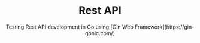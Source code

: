 
<p align="center">
<h1 align="center">Rest API</h1>
<p align="center">Testing Rest API development in Go using [Gin Web Framework](https://gin-gonic.com/)</p>
